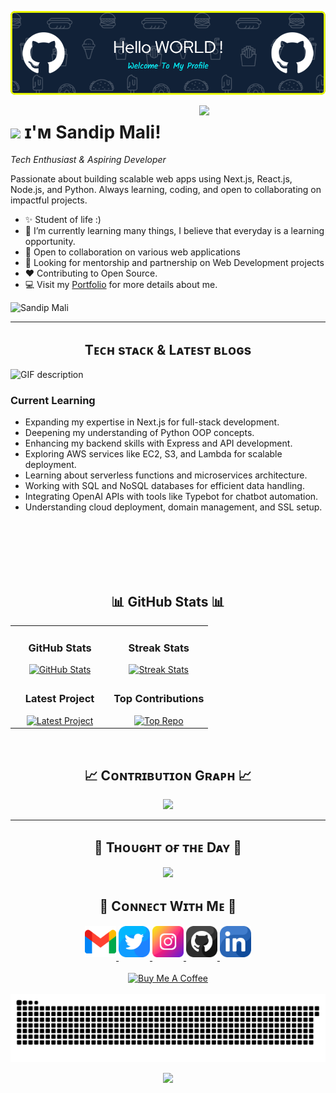 <!--Banner-->
![Sandip's Banner Image](./banner.png)


<!--Night Owl image-->
<div>
  <img align="right" width="40%" src="https://owlbertsio-resized.s3.amazonaws.com/Popper.psd.full.png">
</div>

<!--Header Name-->
# <img src="https://emojis.slackmojis.com/emojis/images/1531849430/4246/blob-sunglasses.gif?1531849430" width="30"/> ɪ'ᴍ Sandip Mali! 
*Tech Enthusiast & Aspiring Developer*
<br /> 

<!--Start Intro-->               
<p align="left">Passionate about building scalable web apps using Next.js, React.js, Node.js, and Python. Always learning, coding, and open to collaborating on impactful projects.</p>

- ✨ Student of life :)
- 🌱 I’m currently learning many things, I believe that everyday is a learning opportunity.
- 👯 Open to collaboration on various web applications  
- 🤝 Looking for mentorship and partnership on Web Development projects  
- ❤ Contributing to Open Source.
- 💻 Visit my [Portfolio](https://sandipmali.com.np/) for more details about me.
<!--End Intro-->

<!--Profile Count Badge-->
<p align="left">
  <img src="https://komarev.com/ghpvc/?username=sandipmalii&label=Profile%20views&color=770677&style=for-the-badge&logo=star" alt="Sandip Mali" style="padding-right:20px;" />
</p>

---


<!--Languages and Tools Section-->       
<h2 align="center">Tᴇᴄʜ sᴛᴀᴄᴋ & Lᴀᴛᴇsᴛ ʙʟᴏɢs</h2> 
<picture>
  <source media="(prefers-color-scheme: dark)" srcset="./Skills_Animation_Dark.gif">
  <source media="(prefers-color-scheme: light)" srcset="./Skills_Animation_White.gif">
  <img align="left" alt="GIF description" src="./Skills_Animation_White.gif">
</picture>
<br />

<h3 align="left">Current Learning</h3>
<ul align="left">
  <li>Expanding my expertise in Next.js for full-stack development.</li>
  <li>Deepening my understanding of Python OOP concepts.</li>
  <li>Enhancing my backend skills with Express and API development.</li>
  <li>Exploring AWS services like EC2, S3, and Lambda for scalable deployment.</li>
  <li>Learning about serverless functions and microservices architecture.</li>
  <li>Working with SQL and NoSQL databases for efficient data handling.</li>
  <li>Integrating OpenAI APIs with tools like Typebot for chatbot automation.</li>
  <li>Understanding cloud deployment, domain management, and SSL setup.</li>
</ul>
  
<br />
<br />
<br />



<br />
<br clear="both"/>

<!-- GitHub Stats -->
<h2 align="center">📊 GitHub Stats 📊</h2>

<table width="100%">
  <tr>
    <td width="50%" align="center">
      <h3><strong>GitHub Stats</strong></h3>
      <a href="https://github.com/sandipmalii">
        <img src="https://github-readme-stats.vercel.app/api?username=sandipmalii&show_icons=true&theme=nightowl&bg_color=0,000000,441350&title_color=c56a90&text_color=ffffff" alt="GitHub Stats" />
      </a>
    </td>
    <td width="50%" align="center">
      <h3><strong>Streak Stats</strong></h3>
      <a href="https://github.com/sandipmalii">
        <img src="https://streak-stats.demolab.com?user=sandipmalii&theme=nightowl&background=0,000000,441350&fire=ffeb95&ring=ffeb95&sideNums=ffffff&sideLabels=ffffff&dates=c56a90&currStreakNum=ffffff" alt="Streak Stats" />
      </a>
    </td>
  </tr>
  <tr>
    <td align="center">
      <h3><strong>Latest Project</strong></h3>
      <a href="https://github.com/sandipmalii/">
        <img width="470" src="https://github-readme-stats.vercel.app/api/pin/?username=sandipmalii&repo=latest-project&theme=nightowl&show_owner=true&bg_color=0,000000,441350&title_color=c56a90&text_color=ffffff" alt="Latest Project" />
      </a>
    </td>
    <td align="center">
      <h3><strong>Top Contributions</strong></h3>
      <a href="https://github.com/sandipmalii">
        <img src="https://github-contributor-stats.vercel.app/api?username=sandipmalii&limit=2&theme=nightowl&show_owner=true&combine_all_yearly_contributions=false&bg_color=0,000000,441350&title_color=c56a90&text_color=ffffff" alt="Top Repo" />
      </a>
    </td>
  </tr>
</table>
<br />

<!--Contribution Graph-->
<h2 align="center">📈 Cᴏɴᴛʀɪʙᴜᴛɪᴏɴ Gʀᴀᴘʜ 📈</h2>
<div align="center">
    <img src="https://github-readme-activity-graph.vercel.app/graph?username=sandipmalii&bg_color=220a28&&color=ffffff&line=c56a90&point=ffeb95&area=false&hide_border=false" border-radius="15">
</div>

---

<!--Dynamic Quote card updates everyday at 12 PM--> 
<h2 align="center">🌟 Tʜᴏᴜɢʜᴛ ᴏғ ᴛʜᴇ Dᴀʏ 🌟</h2>

<!--STARTS_HERE_QUOTE_CARD-->
<p align="center">
    <img src="https://readme-daily-quotes.vercel.app/api?author=Carl%20Jung&quote=There's%20no%20coming%20to%20consciousness%20without%20pain&theme=dark&bg_color=220a28&author_color=ffeb95&accent_color=c56a90">
</p>
<!--ENDS_HERE_QUOTE_CARD-->

<!--Contact Section--> 
<h2 align="center">🤝 Cᴏɴɴᴇᴄᴛ Wɪᴛʜ Mᴇ 🤝 </h2>
<div align="center">
  
<a href="mailto:malisandip021@gmail.com" target="_blank">
<img src="./gmail.png" width=50 height=50 alt="malisandip021@gmail.com" style="margin-bottom: 5px;" />
</a>

<a href="https://x.com/sandipmalii" target="_blank">
<img src="./twitter.png" width=50 height=50 alt="Sandip Mali" style="margin-bottom: 5px;" />
</a>

<a href="https://www.instagram.com/sandipmalii/" target="_blank">
<img src="./instagram.png" width=50 height=50 alt="sandipmalii" style="margin-bottom: 5px;" />
</a>

<a href="https://github.com/sandipmalii" target="_blank">
<img src="./github.png" width=50 height=50 alt="sandipmalii" style="margin-bottom: 5px;" />
</a>

<a href="https://www.linkedin.com/in/sandipmali/" target="_blank">
<img src="./linkedin.png" width=50 height=50 alt="linkedin" style="margin-bottom: 5px;" />
</a>

</div>
<br/>

<!--Buy me a coffee-->
<div align="center">
<a href="https://coff.ee/sandipmali" target="_blank"><img src="https://cdn.buymeacoffee.com/buttons/v2/default-yellow.png" alt="Buy Me A Coffee" style="height: 40px !important;width: 200px !important;" ></a>
</div>

<br clear="both">

<img src="https://raw.githubusercontent.com/sandipmalii/sandipmalii/output/snake.svg" alt="Snake animation" />

<!--Footer--> 
<p align="center">
  <img src="https://capsule-render.vercel.app/api?type=waving&color=gradient&height=65&section=footer"/>
</p>
